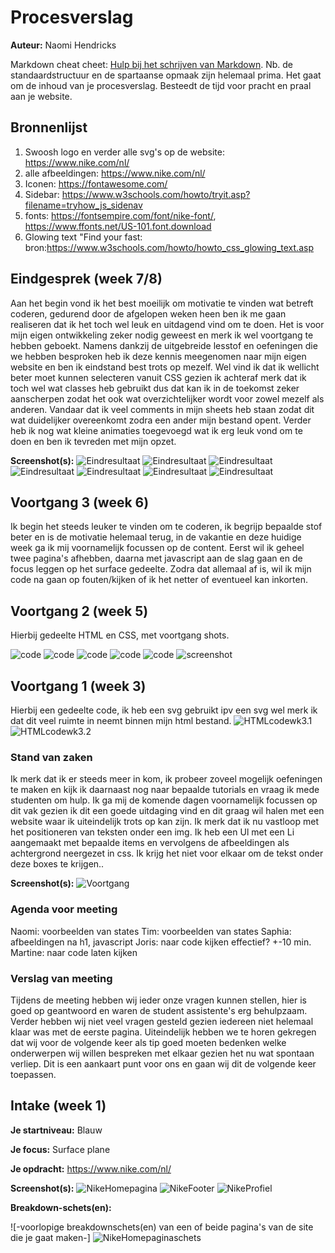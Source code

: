 # Procesverslag
**Auteur:** Naomi Hendricks

Markdown cheat cheet: [Hulp bij het schrijven van Markdown](https://github.com/adam-p/markdown-here/wiki/Markdown-Cheatsheet). Nb. de standaardstructuur en de spartaanse opmaak zijn helemaal prima. Het gaat om de inhoud van je procesverslag. Besteedt de tijd voor pracht en praal aan je website.



## Bronnenlijst
1. Swoosh logo en verder alle svg's op de website: https://www.nike.com/nl/
2. alle afbeeldingen: https://www.nike.com/nl/
3. Iconen: https://fontawesome.com/
4. Sidebar: https://www.w3schools.com/howto/tryit.asp?filename=tryhow_js_sidenav 
5. fonts: https://fontsempire.com/font/nike-font/, https://www.ffonts.net/US-101.font.download
6. Glowing text "Find your fast: bron:https://www.w3schools.com/howto/howto_css_glowing_text.asp


## Eindgesprek (week 7/8)
Aan het begin vond ik het best moeilijk om motivatie te vinden wat betreft coderen, gedurend door de afgelopen weken heen ben ik me gaan realiseren dat ik het toch wel leuk en uitdagend vind om te doen. Het is voor mijn eigen ontwikkeling zeker nodig geweest en merk ik wel voortgang te hebben geboekt. Namens dankzij de uitgebreide lesstof en oefeningen die we hebben besproken heb ik deze kennis meegenomen naar mijn eigen website en ben ik eindstand best trots op mezelf. Wel vind ik dat ik wellicht beter moet kunnen selecteren vanuit CSS gezien ik achteraf merk dat ik toch wel wat classes heb gebruikt dus dat kan ik in de toekomst zeker aanscherpen zodat het ook wat overzichtelijker wordt voor zowel mezelf als anderen. Vandaar dat ik veel comments in mijn sheets heb staan zodat dit wat duidelijker overeenkomt zodra een ander mijn bestand opent. 
Verder heb ik nog wat kleine animaties toegevoegd wat ik erg leuk vond om te doen en ben ik tevreden met mijn opzet. 

**Screenshot(s):**
![Eindresultaat](images/screenshot1-eindversie.png)
![Eindresultaat](images/screenshot2-eindversie.png)
![Eindresultaat](images/screenshot3-eindversie.png)
![Eindresultaat](images/screenshot4-eindversie.png)
![Eindresultaat](images/screenshot5-eindversie.png)
![Eindresultaat](images/screenshot6-eindversie.png)
![Eindresultaat](images/screenshot7-eindversie.png)



## Voortgang 3 (week 6)

Ik begin het steeds leuker te vinden om te coderen, ik begrijp bepaalde stof beter en is de motivatie helemaal terug, in de vakantie en deze huidige week ga ik mij voornamelijk focussen op de content. Eerst wil ik geheel twee pagina's afhebben, daarna met javascript aan de slag gaan en de focus leggen op het surface gedeelte.
Zodra dat allemaal af is, wil ik mijn code na gaan op fouten/kijken of ik het netter of eventueel kan inkorten. 



## Voortgang 2 (week 5)
Hierbij gedeelte HTML en CSS, met voortgang shots.

![code](images/voortgang2.1.png)
![code](images/voortgang2.2.png)
![code](images/voortgang2.3.png)
![code](images/voortgang2.4.png)
![code](images/screenshot.voortgangwk5.png)
![screenshot](images/screenshot.voortgangwk5.1.png)




## Voortgang 1 (week 3)
Hierbij een gedeelte code, ik heb een svg gebruikt ipv een svg wel merk ik dat dit veel ruimte in neemt binnen mijn html bestand.
![HTMLcodewk3.1](images/voortgang.week3.code.png)
![HTMLcodewk3.2](images/voortgang.week3.code2.png)

### Stand van zaken
Ik merk dat ik er steeds meer in kom, ik probeer zoveel mogelijk oefeningen te maken en kijk ik daarnaast nog naar bepaalde tutorials en vraag ik mede studenten om hulp. Ik ga mij de komende dagen voornamelijk focussen op dit vak gezien ik dit een goede uitdaging vind en dit graag wil halen met een website waar ik uiteindelijk trots op kan zijn. Ik merk dat ik nu vastloop met het positioneren van teksten onder een img. Ik heb een Ul met een Li aangemaakt met bepaalde items en vervolgens de afbeeldingen als achtergrond neergezet in css. Ik krijg het niet voor elkaar om de tekst onder deze boxes te krijgen.. 

**Screenshot(s):**
![Voortgang](images/Screenshot-voortgangV1.png)


### Agenda voor meeting
Naomi: voorbeelden van states 
Tim: voorbeelden van states
Saphia:  afbeeldingen na h1, javascript
Joris: naar code kijken effectief? +-10 min. 
Martine: naar code laten kijken

### Verslag van meeting
Tijdens de meeting hebben wij ieder onze vragen kunnen stellen, hier is goed op geantwoord en waren de student assistente's erg behulpzaam. 
Verder hebben wij niet veel vragen gesteld gezien iedereen niet helemaal klaar was met de eerste pagina. 
Uiteindelijk hebben we te horen gekregen dat wij voor de volgende keer als tip goed moeten bedenken welke onderwerpen wij willen bespreken met elkaar gezien het nu wat spontaan verliep. Dit is een aankaart punt voor ons en gaan wij dit de volgende keer toepassen. 



## Intake (week 1)

**Je startniveau:** Blauw

**Je focus:** Surface plane

**Je opdracht:** https://www.nike.com/nl/

**Screenshot(s):**
![NikeHomepagina](images/ScreenshotNikeWebstieHome.png)
![NikeFooter](images/ScreenshotNikeFooter.png)
![NikeProfiel](images/ScreenshotNikeProfiel.png)

**Breakdown-schets(en):**


![-voorlopige breakdownschets(en) van een of beide pagina's van de site die je gaat maken-]
![NikeHomepaginaschets](/images/FrontEnd.SchetsHomepagina.Hendricks.Naomi.jpg)
